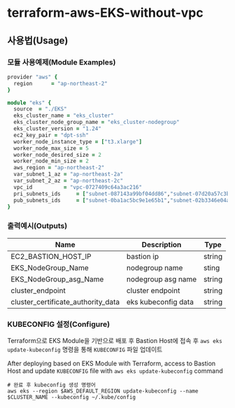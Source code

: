 # terraform-aws-EKS-without-vpc

## 사용법(Usage)

### 모듈 사용예제(Module Examples)

```ruby
provider "aws" {
  region      = "ap-northeast-2"
}

module "eks" {
  source  = "./EKS"
  eks_cluster_name = "eks_cluster"
  eks_cluster_node_group_name = "eks_cluster-nodegroup"
  eks_cluster_version = "1.24"
  ec2_key_pair = "dpt-ssh"
  worker_node_instance_type = ["t3.xlarge"]
  worker_node_max_size = 5
  worker_node_desired_size = 2
  worker_node_min_size = 2
  aws_region = "ap-northeast-2"
  var_subnet_1_az = "ap-northeast-2a"
  var_subnet_2_az = "ap-northeast-2c"
  vpc_id          = "vpc-0727409c64a3ac216"
  pri_subnets_ids     = ["subnet-087143a99bf04dd86","subnet-07d20a57c3b6ed193"]
  pub_subnets_ids     = ["subnet-0ba1ac5bc9e1e65b1","subnet-02b3346e04af2fde8"]
}
```

### 출력예시(Outputs)

| Name | Description | Type |
|------|-------------|------|
| EC2_BASTION_HOST_IP | bastion ip | string |
| EKS_NodeGroup_Name |nodegroup name | sting |
| EKS_NodeGroup_asg_Name | nodegroup asg name | string |
| cluster_endpoint | cluster endpoint | string |
| cluster_certificate_authority_data | eks kubeconfig data | string |

### KUBECONFIG 설정(Configure)
Terraform으로 EKS Module을 기반으로 배포 후 Bastion Host에 접속 후 `aws eks update-kubeconfig` 명령을 통해 `KUBECONFIG` 파일 업데이트

After deploying based on EKS Module with Terraform, access to Bastion Host and update `KUBECONFIG` file with `aws eks update-kubeconfig` command


```
# 완료 후 kubeconfig 생성 명령어
aws eks --region $AWS_DEFAULT_REGION update-kubeconfig --name $CLUSTER_NAME --kubeconfig ~/.kube/config
```
